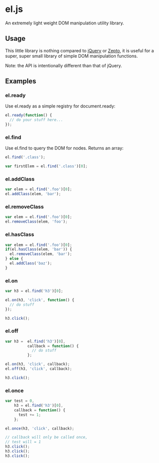 # el.js

An extremely light weight DOM manipulation utility library.

## Usage

This little library is nothing compared to [jQuery](https://jquery.com/)
or [Zepto](http://zeptojs.com/), it is useful for a super, super small library
of simple DOM manipulation functions.

Note: the API is intentionally different than that of jQuery.

## Examples

### el.ready

Use el.ready as a simple registry for document.ready:

```javascript
el.ready(function() {
  // do your stuff here...
});
```

### el.find

Use el.find to query the DOM for nodes.  Returns an array:

```javascript
el.find('.class');

var firstElem = el.find('.class')[0];
```

### el.addClass

```javascript
var elem = el.find('.foo')[0];
el.addClass(elem, 'bar');
```

### el.removeClass

```javascript
var elem = el.find('.foo')[0];
el.removeClass(elem, 'foo');
```

### el.hasClass


```javascript
var elem = el.find('.foo')[0];
if(el.hasClass(elem, 'bar')) {
  el.removeClass(elem, 'bar');
} else {
  el.addClass('baz');
}
```

### el.on

```javascript
var h3 = el.find('h3')[0];

el.on(h3, 'click', function() {
  // do stuff
});

h3.click();
```


### el.off

```javascript
var h3 =  el.find('h3')[0],
          callback = function() {
            // do stuff
          };

el.on(h3, 'click', callback);
el.off(h3, 'click', callback);

h3.click();
```
### el.once

```javascript
var test = 0,
    h3 = el.find('h3')[0],
    callback = function() {
      test += 1;
    };

el.once(h3, 'click', callback);

// callback will only be called once,
// test will = 1
h3.click();
h3.click();
h3.click();
```



